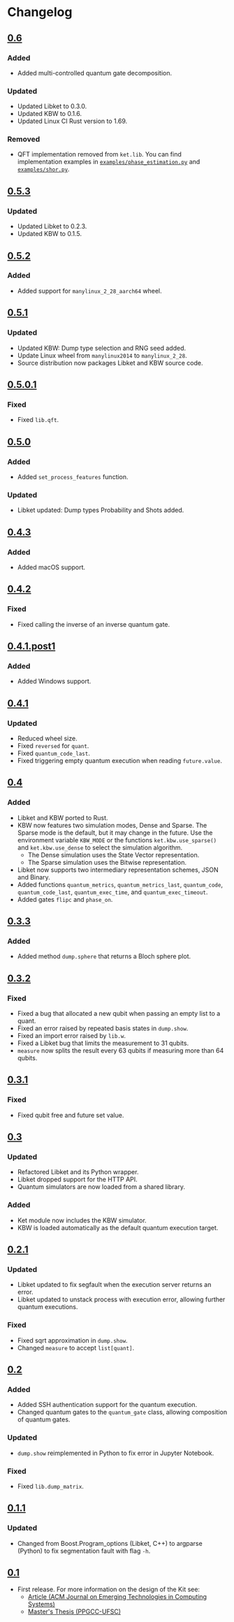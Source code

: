 # Changelog

## [0.6](https://pypi.org/project/ket-lang/0.6)

### Added

- Added multi-controlled quantum gate decomposition.

### Updated

- Updated Libket to 0.3.0.
- Updated KBW to 0.1.6.
- Updated Linux CI Rust version to 1.69.

### Removed

- QFT implementation removed from `ket.lib`. You can find implementation examples in [`examples/phase_estimation.py`](examples/phase_estimation.py) and [`examples/shor.py`](examples/shor.py).

## [0.5.3](https://pypi.org/project/ket-lang/0.5.3)

### Updated

- Updated Libket to 0.2.3.
- Updated KBW to 0.1.5.

## [0.5.2](https://pypi.org/project/ket-lang/0.5.2)

### Added

- Added support for `manylinux_2_28_aarch64` wheel.

## [0.5.1](https://pypi.org/project/ket-lang/0.5.1)

### Updated

- Updated KBW: Dump type selection and RNG seed added.
- Update Linux wheel from `manylinux2014` to `manylinux_2_28`.
- Source distribution now packages Libket and KBW source code.

## [0.5.0.1](https://pypi.org/project/ket-lang/0.5.0.1)

### Fixed

- Fixed `lib.qft`.

## [0.5.0](https://pypi.org/project/ket-lang/0.5.0)

### Added

- Added `set_process_features` function.

### Updated

- Libket updated: Dump types Probability and Shots added.

## [0.4.3](https://pypi.org/project/ket-lang/0.4.3)

### Added

- Added macOS support.

## [0.4.2](https://pypi.org/project/ket-lang/0.4.2)

### Fixed

- Fixed calling the inverse of an inverse quantum gate.

## [0.4.1.post1](https://pypi.org/project/ket-lang/0.4.1.post1)

### Added

- Added Windows support.

## [0.4.1](https://pypi.org/project/ket-lang/0.4.1)

### Updated

- Reduced wheel size.
- Fixed `reversed` for `quant`.
- Fixed `quantum_code_last`.
- Fixed triggering empty quantum execution when reading `future.value`.

## [0.4](https://pypi.org/project/ket-lang/0.4)

### Added

- Libket and KBW ported to Rust.
- KBW now features two simulation modes, Dense and Sparse. The Sparse mode is the default, but it may change in the future. Use the environment variable `KBW_MODE` or the functions `ket.kbw.use_sparse()` and `ket.kbw.use_dense` to select the simulation algorithm.
  - The Dense simulation uses the State Vector representation.
  - The Sparse simulation uses the Bitwise representation.
- Libket now supports two intermediary representation schemes, JSON and Binary.
- Added functions `quantum_metrics`, `quantum_metrics_last`, `quantum_code`, `quantum_code_last`, `quantum_exec_time`, and `quantum_exec_timeout`.
- Added gates `flipc` and `phase_on`.

## [0.3.3](https://pypi.org/project/ket-lang/0.3.3)

### Added

- Added method `dump.sphere` that returns a Bloch sphere plot.

## [0.3.2](https://pypi.org/project/ket-lang/0.3.2)

### Fixed

- Fixed a bug that allocated a new qubit when passing an empty list to a quant.
- Fixed an error raised by repeated basis states in `dump.show`.
- Fixed an import error raised by `lib.w`.
- Fixed a Libket bug that limits the measurement to 31 qubits.
- `measure` now splits the result every 63 qubits if measuring more than 64 qubits.

## [0.3.1](https://pypi.org/project/ket-lang/0.3.1)

### Fixed

- Fixed qubit free and future set value.

## [0.3](https://pypi.org/project/ket-lang/0.3)

### Updated

- Refactored Libket and its Python wrapper.
- Libket dropped support for the HTTP API.
- Quantum simulators are now loaded from a shared library.

### Added

- Ket module now includes the KBW simulator.
- KBW is loaded automatically as the default quantum execution target.

## [0.2.1](https://pypi.org/project/ket-lang/0.2.1)

### Updated

- Libket updated to fix segfault when the execution server returns an error.
- Libket updated to unstack process with execution error, allowing further quantum executions.

### Fixed

- Fixed sqrt approximation in `dump.show`.
- Changed `measure` to accept `list[quant]`.

## [0.2](https://pypi.org/project/ket-lang/0.2)

### Added

- Added SSH authentication support for the quantum execution.
- Changed quantum gates to the `quantum_gate` class, allowing composition of quantum gates.

### Updated

- `dump.show` reimplemented in Python to fix error in Jupyter Notebook.

### Fixed

- Fixed `lib.dump_matrix`.

## [0.1.1](https://pypi.org/project/ket-lang/0.1.1)

### Updated

- Changed from Boost.Program_options (Libket, C++) to argparse (Python) to fix segmentation fault with flag `-h`.

## [0.1](https://pypi.org/project/ket-lang/0.1)

- First release. For more information on the design of the Kit see:
  - [Article (ACM Journal on Emerging Technologies in Computing Systems)](https://doi.org/10.1145/3474224)
  - [Master's Thesis (PPGCC-UFSC)](https://repositorio.ufsc.br/handle/123456789/229874)
